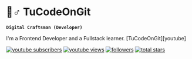# 🌱♂️ TuCodeOnGit

**`Digital Craftsman (Developer)`**

I'm a Frontend Developer and a Fullstack learner. [TuCodeOnGit][youtube]

  <p align="left">
      <a href="https://www.youtube.com/channel/UCF0-4sgpSsEt-ieIAJtfmAA?sub_confirmation=1">
         <img alt="youtube subscribers" title="Subscribe to my YouTube channel" src="https://custom-icon-badges.demolab.com/youtube/channel/subscribers/UCF0-4sgpSsEt-ieIAJtfmAA?color=%23E05D44&label=SUBSCRIBE&logo=video&logoColor=white&style=for-the-badge&labelColor=CE4630"/></a> 
      <a href="https://www.youtube.com/c/TuCodeOnGit">
         <img alt="youtube views" title="YouTube views" src="https://custom-icon-badges.demolab.com/youtube/channel/views/UC2WHjPDvbE6O328n17ZGcfg?color=%23E1AD0E&logo=eye&logoColor=white&style=for-the-badge&labelColor=C79600"/></a> 
      <a href="https://github.com/TuCodeOnGit?tab=followers">
         <img alt="followers" title="Follow me on Github" src="https://custom-icon-badges.demolab.com/github/followers/ForrestKnight?color=236ad3&labelColor=1155ba&style=for-the-badge&logo=person-add&label=Follow&logoColor=white"/></a>
      <a href="https://github.com/TuCodeOnGit?tab=repositories&sort=stargazers">
         <img alt="total stars" title="Total stars on GitHub" src="https://custom-icon-badges.demolab.com/github/stars/ForrestKnight?color=55960c&style=for-the-badge&labelColor=488207&logo=star"/></a>
   </p>
